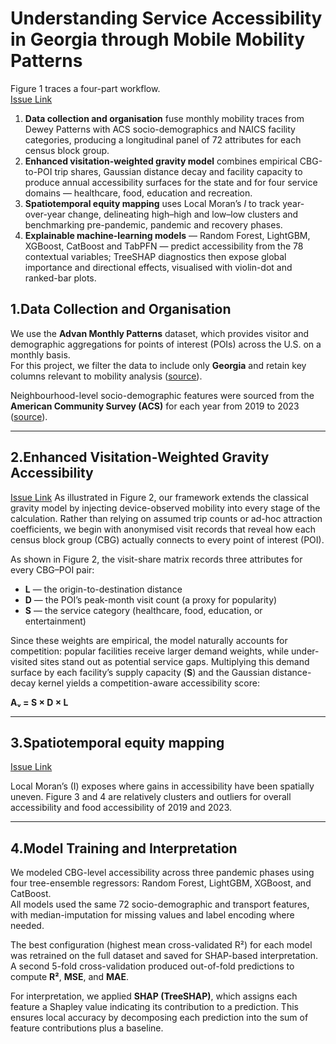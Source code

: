 # Understanding Service Accessibility in Georgia through Mobile Mobility Patterns

Figure 1 traces a four-part workflow.  
[Issue Link](https://github.com/SMIL-AI/GRACE-GA/issues/1#issue-3294442041)  

1. **Data collection and organisation** fuse monthly mobility traces from Dewey Patterns with ACS socio-demographics and NAICS facility categories, producing a longitudinal panel of 72 attributes for each census block group.  
2. **Enhanced visitation-weighted gravity model** combines empirical CBG-to-POI trip shares, Gaussian distance decay and facility capacity to produce annual accessibility surfaces for the state and for four service domains — healthcare, food, education and recreation.
3. **Spatiotemporal equity mapping** uses Local Moran’s $I$ to track year-over-year change, delineating high–high and low–low clusters and benchmarking pre-pandemic, pandemic and recovery phases.
4. **Explainable machine-learning models** — Random Forest, LightGBM, XGBoost, CatBoost and TabPFN — predict accessibility from the 78 contextual variables; TreeSHAP diagnostics then expose global importance and directional effects, visualised with violin-dot and ranked-bar plots.


## 1.Data Collection and Organisation

We use the **Advan Monthly Patterns** dataset, which provides visitor and demographic aggregations for points of interest (POIs) across the U.S. on a monthly basis.  
For this project, we filter the data to include only **Georgia** and retain key columns relevant to mobility analysis ([source](10.82551/beb1-2831)).

Neighbourhood-level socio-demographic features were sourced from the **American Community Survey (ACS)** for each year from 2019 to 2023 ([source](http://api.census.gov/data/2022/acs/acs5)).

---

## 2.Enhanced Visitation-Weighted Gravity Accessibility
[Issue Link](https://github.com/SMIL-AI/GRACE-GA/issues/2#issue-3294465796) 
As illustrated in Figure 2, our framework extends the classical gravity model by injecting device-observed mobility into every stage of the calculation. Rather than relying on assumed trip counts or ad-hoc attraction coefficients, we begin with anonymised visit records that reveal how each census block group (CBG) actually connects to every point of interest (POI).  

As shown in Figure 2, the visit-share matrix records three attributes for every CBG–POI pair:  
- **L** — the origin-to-destination distance  
- **D** — the POI’s peak-month visit count (a proxy for popularity)  
- **S** — the service category (healthcare, food, education, or entertainment)  

Since these weights are empirical, the model naturally accounts for competition: popular facilities receive larger demand weights, while under-visited sites stand out as potential service gaps. Multiplying this demand surface by each facility’s supply capacity (**S**) and the Gaussian distance-decay kernel yields a competition-aware accessibility score:  

**Aᵥ = S × D × L**

---

## 3.Spatiotemporal equity mapping
[Issue Link](https://github.com/SMIL-AI/GRACE-GA/issues/3#issue-3294487785)

Local Moran’s \(I\) exposes where gains in accessibility have been spatially uneven. Figure 3 and 4 are relatively clusters and outliers for overall accessibility and food accessibility of 2019 and 2023.

---

## 4.Model Training and Interpretation

We modeled CBG-level accessibility across three pandemic phases using four tree-ensemble regressors: Random Forest, LightGBM, XGBoost, and CatBoost.  
All models used the same 72 socio-demographic and transport features, with median-imputation for missing values and label encoding where needed.

The best configuration (highest mean cross-validated R²) for each model was retrained on the full dataset and saved for SHAP-based interpretation.  
A second 5-fold cross-validation produced out-of-fold predictions to compute **R²**, **MSE**, and **MAE**.

For interpretation, we applied **SHAP (TreeSHAP)**, which assigns each feature a Shapley value indicating its contribution to a prediction. This ensures local accuracy by decomposing each prediction into the sum of feature contributions plus a baseline.
